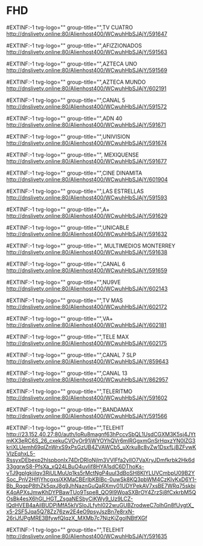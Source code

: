 # FHD

#EXTINF:-1 tvg-logo="" group-title="",TV CUATRO
http://dnslivetv.online:80/Alienhost400/WCwuhHbSJAjY/591647

#EXTINF:-1 tvg-logo="" group-title="",AFIZZIONADOS
http://dnslivetv.online:80/Alienhost400/WCwuhHbSJAjY/591563


#EXTINF:-1 tvg-logo="" group-title="",AZTECA UNO
http://dnslivetv.online:80/Alienhost400/WCwuhHbSJAjY/591569

#EXTINF:-1 tvg-logo="" group-title="",AZTECA MUNDO
http://dnslivetv.online:80/Alienhost400/WCwuhHbSJAjY/602191

#EXTINF:-1 tvg-logo="" group-title="",CANAL 5
http://dnslivetv.online:80/Alienhost400/WCwuhHbSJAjY/591572

#EXTINF:-1 tvg-logo="" group-title="",ADN 40
http://dnslivetv.online:80/Alienhost400/WCwuhHbSJAjY/591671

#EXTINF:-1 tvg-logo="" group-title="",UNIVISION
http://dnslivetv.online:80/Alienhost400/WCwuhHbSJAjY/591674

#EXTINF:-1 tvg-logo="" group-title="", MEXIQUENSE
http://dnslivetv.online:80/Alienhost400/WCwuhHbSJAjY/591677

#EXTINF:-1 tvg-logo="" group-title="",CINE DINAMITA
http://dnslivetv.online:80/Alienhost400/WCwuhHbSJAjY/601904

#EXTINF:-1 tvg-logo="" group-title="",LAS ESTRELLAS
http://dnslivetv.online:80/Alienhost400/WCwuhHbSJAjY/591593

#EXTINF:-1 tvg-logo="" group-title="",A+
http://dnslivetv.online:80/Alienhost400/WCwuhHbSJAjY/591629

#EXTINF:-1 tvg-logo="" group-title="",UNICABLE
http://dnslivetv.online:80/Alienhost400/WCwuhHbSJAjY/591632

#EXTINF:-1 tvg-logo="" group-title="", MULTIMEDIOS MONTERREY 
http://dnslivetv.online:80/Alienhost400/WCwuhHbSJAjY/591638

#EXTINF:-1 tvg-logo="" group-title="",CANAL 6
http://dnslivetv.online:80/Alienhost400/WCwuhHbSJAjY/591659

#EXTINF:-1 tvg-logo="" group-title="",NU9VE
http://dnslivetv.online:80/Alienhost400/WCwuhHbSJAjY/602143

#EXTINF:-1 tvg-logo="" group-title="",TV MAS
http://dnslivetv.online:80/Alienhost400/WCwuhHbSJAjY/602172

#EXTINF:-1 tvg-logo="" group-title="",VA+
http://dnslivetv.online:80/Alienhost400/WCwuhHbSJAjY/602181

#EXTINF:-1 tvg-logo="" group-title="",TELE MAX
http://dnslivetv.online:80/Alienhost400/WCwuhHbSJAjY/602175

#EXTINF:-1 tvg-logo="" group-title="",CANAL 7 SLP 
http://dnslivetv.online:80/Alienhost400/WCwuhHbSJAjY/859643

#EXTINF:-1 tvg-logo="" group-title="",CANAL 13 
http://dnslivetv.online:80/Alienhost400/WCwuhHbSJAjY/862957

#EXTINF:-1 tvg-logo="" group-title="",TELERITMO
http://dnslivetv.online:80/Alienhost400/WCwuhHbSJAjY/591602

#EXTINF:-1 tvg-logo="" group-title="",BANDAMAX
http://dnslivetv.online:80/Alienhost400/WCwuhHbSJAjY/591566

#EXTINF:-1 tvg-logo="" group-title="",TELEHIT
http://23.152.40.27:80/auth/loRu8magnf63hPccvSbQL1UsdCGXM3K5sj4JYtmKX3eRC6S_26_cxekuCVOyOr91jWYOYhQVr6mlRGgxmGnSrHqxzYN0IZG3kriXLUemh69qIZnWrxS9xPsGzUB4ZVAWCb5_uXrku8c8vZw1DsxfLjBZFvwKVIzEqhxL5-RssyxDEbexp2hlspbonIx74DrDRIoNjlm3VVlFfa2ylIO7VaXryJDmfkrbk2Hk6d33gqrwS8-PfsXa_xQ24LBuO4uvIif8HYA1sdC6DThoKs-vTJ9gplgkiilqv3RiULMuUp1ks5rMctNgP4uuI3dBoSH8KIYLUVCmbpU09B2YSoc_PnV2HlfjYhcgxsiXKMaCBErIbKBIBc-0uwSk8KQ3pbWM4CzKIvKxD6Y1-Bb_RqgpP8thZk5qxJ8g9JhNaznGuQaRXmy01UDYPekAV7xsBE7WRq75skbiK4oAPXsJmwKhDYPBawTUo9Tspe8_QO9I9WoaSXBrOY4ZrzSj8fCxkrbM5QOsBk4esX6hGl_HGT_ZsgaNESbyCiKWy9_Uz9LCZ-lQdHVEB4aAilBUDPjMfA5klVSloJLfyhI022wuGUBZrodweC7olhGn8fUygtX_x5-2SF5Jqa5Q78Zz76zw2E4eO9psyJszBn7e8rxN-26riJfJPgMRE3BfywfQIqzX_MXMb7c7NjzKjZgoINBtfXGf

#EXTINF:-1 tvg-logo="" group-title="",TELEHIT
http://dnslivetv.online:80/Alienhost400/WCwuhHbSJAjY/591635
